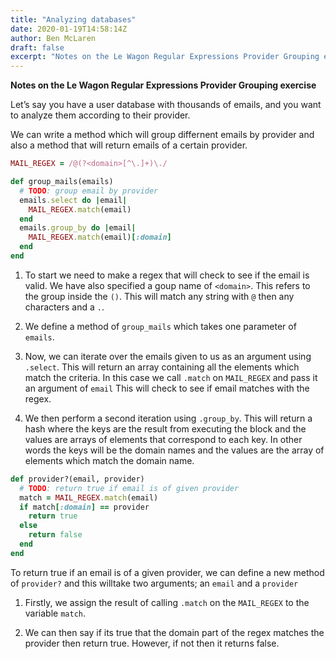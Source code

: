 ```yaml
---
title: "Analyzing databases"
date: 2020-01-19T14:58:14Z
author: Ben McLaren
draft: false
excerpt: "Notes on the Le Wagon Regular Expressions Provider Grouping exercise"
---
```


**Notes on the Le Wagon Regular Expressions Provider Grouping exercise**

Let’s say you have a user database with thousands of emails, and you want to analyze them according to their provider.

We can write a method which will group differnent emails by provider and also a method that will return emails of a certain provider.

```ruby
MAIL_REGEX = /@(?<domain>[^\.]+)\./

def group_mails(emails)
  # TODO: group email by provider
  emails.select do |email|
    MAIL_REGEX.match(email)
  end
  emails.group_by do |email|
    MAIL_REGEX.match(email)[:domain]
  end
end
```
1. To start we need to make a regex that will check to see if the email is valid. We have also specified a goup name of `<domain>`. This refers to the group inside the `()`. This will match any string with `@` then any characters and a `.`.

2. We define a method of `group_mails` which takes one parameter of `emails`.

3. Now, we can iterate over the emails given to us as an argument using `.select`. This will return an array containing all the elements which match the criteria. In this case we call `.match` on `MAIL_REGEX` and pass it an argument of `email` This will check to see if email matches with the regex.

4. We then perform a second iteration using `.group_by`. This will return a hash where the keys are the result from executing the block and the values are arrays of elements that correspond to each key. In other words the keys will be the domain names and the values are the array of elements which match the domain name.

```ruby
def provider?(email, provider)
  # TODO: return true if email is of given provider
  match = MAIL_REGEX.match(email)
  if match[:domain] == provider
    return true
  else
    return false
  end
end
```
To return true if an email is of a given provider, we can define a new method of `provider?` and this willtake two arguments; an `email` and a `provider`

1. Firstly, we assign the result of calling `.match` on the `MAIL_REGEX` to the variable `match`.

2. We can then say if its true that the domain part of the regex matches the provider then return true. However, if not then it returns false.
